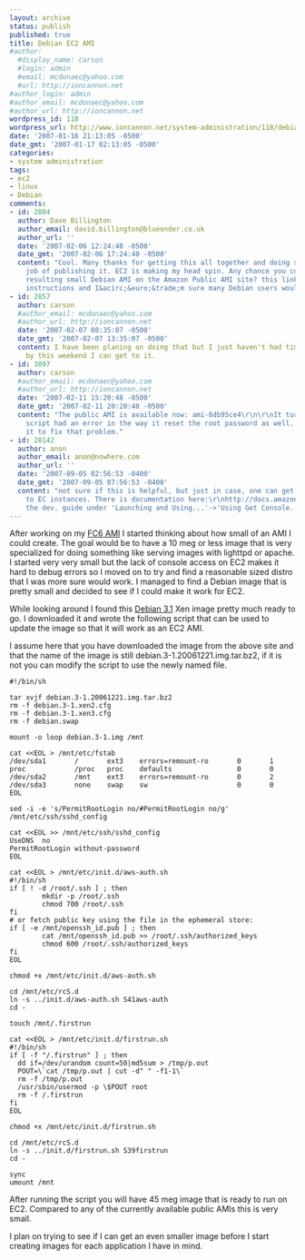 ```yaml
---
layout: archive
status: publish
published: true
title: Debian EC2 AMI
#author:
  #display_name: carson
  #login: admin
  #email: mcdonaec@yahoo.com
  #url: http://ioncannon.net
#author_login: admin
#author_email: mcdonaec@yahoo.com
#author_url: http://ioncannon.net
wordpress_id: 118
wordpress_url: http://www.ioncannon.net/system-administration/118/debian-ec2-ami/
date: '2007-01-16 21:13:05 -0500'
date_gmt: '2007-01-17 02:13:05 -0500'
categories:
- system administration
tags:
- ec2
- linux
- Debian
comments:
- id: 2804
  author: Dave Billington
  author_email: david.billington@blueonder.co.uk
  author_url: ''
  date: '2007-02-06 12:24:40 -0500'
  date_gmt: '2007-02-06 17:24:40 -0500'
  content: "Cool. Many thanks for getting this all together and doing such a nice
    job of publishing it. EC2 is making my head spin. Any chance you could put the
    resulting small Debian AMI on the Amazon Public AMI site? this link gives full
    instructions and I&acirc;&euro;&trade;m sure many Debian users would be very grateful!\r\n\r\nhttp://developer.amazonwebservices.com/connect/entry.jspa?entryID=530&ref=featured\r\n\r\nCheers,\r\nDave"
- id: 2857
  author: carson
  #author_email: mcdonaec@yahoo.com
  #author_url: http://ioncannon.net
  date: '2007-02-07 08:35:07 -0500'
  date_gmt: '2007-02-07 13:35:07 -0500'
  content: I have been planing on doing that but I just haven't had time yet. Maybe
    by this weekend I can get to it.
- id: 3097
  author: carson
  #author_email: mcdonaec@yahoo.com
  #author_url: http://ioncannon.net
  date: '2007-02-11 15:20:48 -0500'
  date_gmt: '2007-02-11 20:20:48 -0500'
  content: "The public AMI is available now: ami-8db95ce4\r\n\r\nIt turns out the
    script had an error in the way it reset the root password as well. I have updated
    it to fix that problem."
- id: 28142
  author: anon
  author_email: anon@nowhere.com
  author_url: ''
  date: '2007-09-05 02:56:53 -0400'
  date_gmt: '2007-09-05 07:56:53 -0400'
  content: "not sure if this is helpful, but just in case, one can get console access
    to EC instances. There is documentation here:\r\nhttp://docs.amazonwebservices.com/AWSEC2/2007-03-01/DeveloperGuide/instance-console.html\r\n\r\nin
    the dev. guide under 'Launching and Using...'->'Using Get Console...'"
---
```

After working on my <a href="http://www.ioncannon.net/system-administration/115/creating-your-own-fc6-instance-for-ec2/">FC6 AMI</a> I started thinking about how small of an AMI I could create. The goal would be to have a 10 meg or less image that is very specialized for doing something like serving images with lighttpd or apache. I started very very small but the lack of console access on EC2 makes it hard to debug errors so I moved on to try and find a reasonable sized distro that I was more sure would work. I managed to find a Debian image that is pretty small and decided to see if I could make it work for EC2.


While looking around I found this <a href="http://jailtime.org/download:debian:v3.1">Debian 3.1</a> Xen image pretty much ready to go. I downloaded it and wrote the following script that can be used to update the image so that it will work as an EC2 AMI.

I assume here that you have downloaded the image from the above site and that the name of the image is still debian.3-1.20061221.img.tar.bz2, if it is not you can modify the script to use the newly named file.

```
#!/bin/sh

tar xvjf debian.3-1.20061221.img.tar.bz2
rm -f debian.3-1.xen2.cfg
rm -f debian.3-1.xen3.cfg
rm -f debian.swap

mount -o loop debian.3-1.img /mnt

cat <<EOL > /mnt/etc/fstab
/dev/sda1       /       ext3    errors=remount-ro       0       1
proc            /proc   proc    defaults                0       0
/dev/sda2       /mnt    ext3    errors=remount-ro       0       2
/dev/sda3       none    swap    sw                      0       0
EOL

sed -i -e 's/PermitRootLogin no/#PermitRootLogin no/g' /mnt/etc/ssh/sshd_config

cat <<EOL >> /mnt/etc/ssh/sshd_config
UseDNS  no
PermitRootLogin without-password
EOL

cat <<EOL > /mnt/etc/init.d/aws-auth.sh
#!/bin/sh
if [ ! -d /root/.ssh ] ; then
        mkdir -p /root/.ssh
        chmod 700 /root/.ssh
fi
# or fetch public key using the file in the ephemeral store:
if [ -e /mnt/openssh_id.pub ] ; then
        cat /mnt/openssh_id.pub >> /root/.ssh/authorized_keys
        chmod 600 /root/.ssh/authorized_keys
fi
EOL

chmod +x /mnt/etc/init.d/aws-auth.sh

cd /mnt/etc/rcS.d
ln -s ../init.d/aws-auth.sh S41aws-auth
cd -

touch /mnt/.firstrun

cat <<EOL > /mnt/etc/init.d/firstrun.sh
#!/bin/sh
if [ -f "/.firstrun" ] ; then
  dd if=/dev/urandom count=50|md5sum > /tmp/p.out
  POUT=\`cat /tmp/p.out | cut -d" " -f1-1\`
  rm -f /tmp/p.out
  /usr/sbin/usermod -p \$POUT root
  rm -f /.firstrun
fi
EOL

chmod +x /mnt/etc/init.d/firstrun.sh

cd /mnt/etc/rcS.d
ln -s ../init.d/firstrun.sh S39firstrun
cd -

sync
umount /mnt
```
After running the script you will have 45 meg image that is ready to run on EC2. Compared to any of the currently available public AMIs this is very small.

I plan on trying to see if I can get an even smaller image before I start creating images for each application I have in mind.



